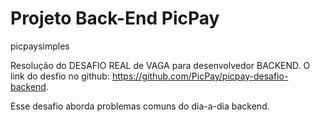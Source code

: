 # Projeto Back-End PicPay
picpaysimples

Resolução do DESAFIO REAL de VAGA para desenvolvedor BACKEND. 
O link do desfio no github: https://github.com/PicPay/picpay-desafio-backend.

Esse desafio aborda problemas comuns do dia-a-dia backend.

